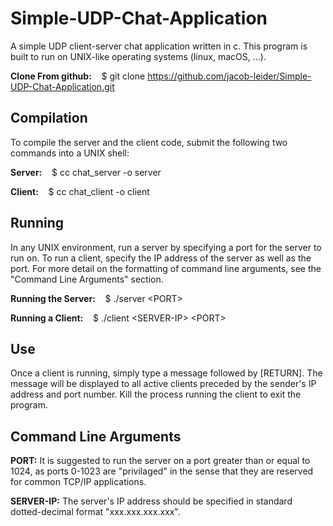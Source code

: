 # Simple-UDP-Chat-Application

A simple UDP client-server chat application written in c. This program is built to run on UNIX-like operating systems (linux, macOS, ...).

****Clone From github:**** &nbsp;&nbsp; $ git clone https://github.com/jacob-leider/Simple-UDP-Chat-Application.git


## Compilation

To compile the server and the client code, submit the following two commands into a UNIX shell:

****Server:**** &nbsp;&nbsp; $ cc chat_server -o server

****Client:**** &nbsp;&nbsp; $ cc chat_client -o client


## Running

In any UNIX environment, run a server by specifying a port for the server to run on. To run a client, specify the IP address of the server as well as the port. For more detail on the formatting of command line arguments, see the "Command Line Arguments" section.


****Running the Server:**** &nbsp;&nbsp; $ ./server \<PORT\>

****Running a Client:**** &nbsp;&nbsp; $ ./client \<SERVER-IP\> \<PORT\>


## Use

Once a client is running, simply type a message followed by [RETURN]. The message will be displayed to all active clients preceded by the sender's IP address and port number. Kill the process running the client to exit the program.


## Command Line Arguments

****PORT:**** It is suggested to run the server on a port greater than or equal to 1024, as ports 0-1023 are "privilaged" in the sense that they are reserved for common TCP/IP applications.

****SERVER-IP:**** The server's IP address should be specified in standard dotted-decimal format "xxx.xxx.xxx.xxx".








